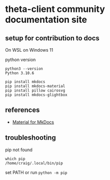 # theta-client community documentation site

## setup for contribution to docs

On WSL on Windows 11

python version

```
python3 --version
Python 3.10.6
```

```
pip install mkdocs
pip install mkdocs-material
pip install pillow cairosvg
pip install mkdocs-glightbox
```

## references

* [Material for MkDocs](https://squidfunk.github.io/mkdocs-material/)

## troubleshooting

pip not found

```
which pip
/home/craig/.local/bin/pip
```

set PATH or run `python -m pip`